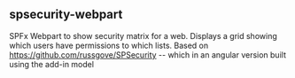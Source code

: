 ## spsecurity-webpart

SPFx Webpart to show security matrix for a web. Displays a grid showing which users have permissions to which lists.
Based on https://github.com/russgove/SPSecurity -- which in an angular version built using the add-in model
